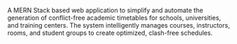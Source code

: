 A MERN Stack based web application to simplify and automate the generation of conflict-free academic timetables for schools, universities, and training centers.
The system intelligently manages courses, instructors, rooms, and student groups to create optimized, clash-free schedules.
